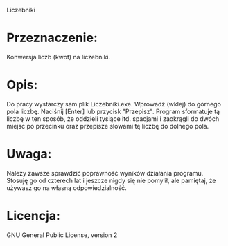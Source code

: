 Liczebniki

# Przeznaczenie:
Konwersja liczb (kwot) na liczebniki.

# Opis:
Do pracy wystarczy sam plik Liczebniki.exe.
Wprowadź (wklej) do górnego pola liczbę. Naciśnij [Enter] lub przycisk "Przepisz".
Program sformatuje tą liczbę w ten sposób, że oddzieli tysiące itd. spacjami i zaokrągli
do dwóch miejsc po przecinku oraz przepisze słowami tę liczbę do dolnego pola.

# Uwaga:
Należy zawsze sprawdzić poprawność wyników działania programu.
Stosuję go od czterech lat i jeszcze nigdy się nie pomylił, ale
pamiętaj, że używasz go na własną odpowiedzialność.

# Licencja:
GNU General Public License, version 2

